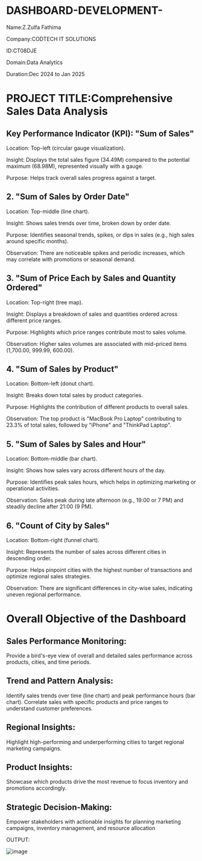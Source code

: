 # DASHBOARD-DEVELOPMENT-

Name:Z.Zulfa Fathima

Company:CODTECH IT SOLUTIONS

ID:CT08DJE

Domain:Data Analytics

Duration:Dec 2024 to Jan 2025




# PROJECT TITLE:Comprehensive Sales Data Analysis


## Key Performance Indicator (KPI): "Sum of Sales"


Location: Top-left (circular gauge visualization).


Insight: Displays the total sales figure (34.49M) compared to the potential maximum (68.98M), represented visually with a gauge.


Purpose: Helps track overall sales progress against a target.



## 2. "Sum of Sales by Order Date"


Location: Top-middle (line chart).


Insight: Shows sales trends over time, broken down by order date.




Purpose: Identifies seasonal trends, spikes, or dips in sales (e.g., high sales around specific 
months).



Observation: There are noticeable spikes and periodic increases, which may correlate with promotions or seasonal demand.



## 3. "Sum of Price Each by Sales and Quantity Ordered"


Location: Top-right (tree map).


Insight: Displays a breakdown of sales and quantities ordered across different price ranges.


Purpose: Highlights which price ranges contribute most to sales volume.


Observation: Higher sales volumes are associated with mid-priced items (1,700.00, 999.99, 600.00).


## 4. "Sum of Sales by Product"


Location: Bottom-left (donut chart).


Insight: Breaks down total sales by product categories.


Purpose: Highlights the contribution of different products to overall sales.


Observation: The top product is "MacBook Pro Laptop" contributing to 23.3% of total sales, followed by "iPhone" and "ThinkPad Laptop".



## 5. "Sum of Sales by Sales and Hour"


Location: Bottom-middle (bar chart).


Insight: Shows how sales vary across different hours of the day.


Purpose: Identifies peak sales hours, which helps in optimizing marketing or operational activities.


Observation: Sales peak during late afternoon (e.g., 19:00 or 7 PM) and steadily decline after 21:00 (9 PM).


## 6. "Count of City by Sales"


Location: Bottom-right (funnel chart).


Insight: Represents the number of sales across different cities in descending order.


Purpose: Helps pinpoint cities with the highest number of transactions and optimize regional sales strategies.


Observation: There are significant differences in city-wise sales, indicating uneven regional performance.


# Overall Objective of the Dashboard


## Sales Performance Monitoring:

Provide a bird's-eye view of overall and detailed sales performance across products, cities, and time periods.


## Trend and Pattern Analysis:


Identify sales trends over time (line chart) and peak performance hours (bar chart).
Correlate sales with specific products and price ranges to understand customer preferences.


## Regional Insights:

Highlight high-performing and underperforming cities to target regional marketing campaigns.



## Product Insights:

Showcase which products drive the most revenue to focus inventory and promotions accordingly.


## Strategic Decision-Making:

Empower stakeholders with actionable insights for planning marketing campaigns, inventory management, and resource allocation


OUTPUT:

![image](https://github.com/user-attachments/assets/742c7c51-f568-4c9c-b225-e85fe0b24095)


